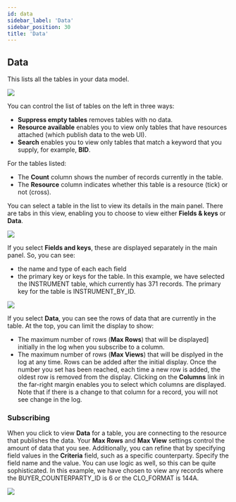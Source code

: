 ```yaml
---
id: data
sidebar_label: 'Data'
sidebar_position: 30
title: 'Data'
---
```






## Data
This lists all the tables in your data model.

![](/img/con-data1.png)

You can control the list of tables on the left in three ways:
* **Suppress empty tables** removes tables with no data.
* **Resource available** enables you to view only tables that have resources attached (which publish data to the web UI).
* **Search** enables you to view only tables that match a keyword that you supply, for example, **BID**.

For the tables listed:
* The **Count** column shows the number of records currently in the table.
* The **Resource** column indicates whether this table is a resource (tick) or not (cross). 

You can select a table in the list to view its details in the main panel. There are tabs in this view, enabling you to choose to view either **Fields & keys** or **Data**.

![](/img/con-data2.png)

If you select **Fields and keys**, these are displayed separately in the main panel.  So, you can see:
* the name and type of each each field
* the primary key or keys for the table.
In this example, we have selected the INSTRUMENT table, which currently has 371 records. The primary key for the table is INSTRUMENT_BY_ID.

![](/img/con-data3.png)

If you select **Data**, you can see the rows of data that are currently in the table. At the top, you can limit the display to show:
* The maximum number of rows (**Max Rows**) that will be displayed] initially in the log when you subscribe to a column. 
* The maximum number of rows (**Max Views**) that will be displyed in the log at any time. Rows can be added after the initial display. Once the number you set has been reached, each time a new row is added, the oldest row is removed from the display.
Clicking on the **Columns** link in the far-right margin enables you to select which columns are displayed. Note that if there is a change to that column for a record, you will not see change in the log.
 
### Subscribing
When you click to view **Data** for a table, you are connecting to the resource that publishes the data. Your **Max Rows** and **Max View** settings control the amount of data that you see. Additionally, you can refine that by specifying field values in the **Criteria** field, such as a specific counterparty. Specify the field name and the value.
You can use logic as well, so this can be quite sophisticated. In this example, we have chosen to view any records where the BUYER_COUNTERPARTY_ID is 6 or the CLO_FORMAT is 144A.

![](/img/con-subscribe.png)
